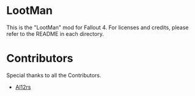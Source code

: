 # LootMan
This is the "LootMan" mod for Fallout 4. For licenses and credits, please refer to the README in each directory.

# Contributors
Special thanks to all the Contributors.
- [Al12rs](https://github.com/Al12rs)
